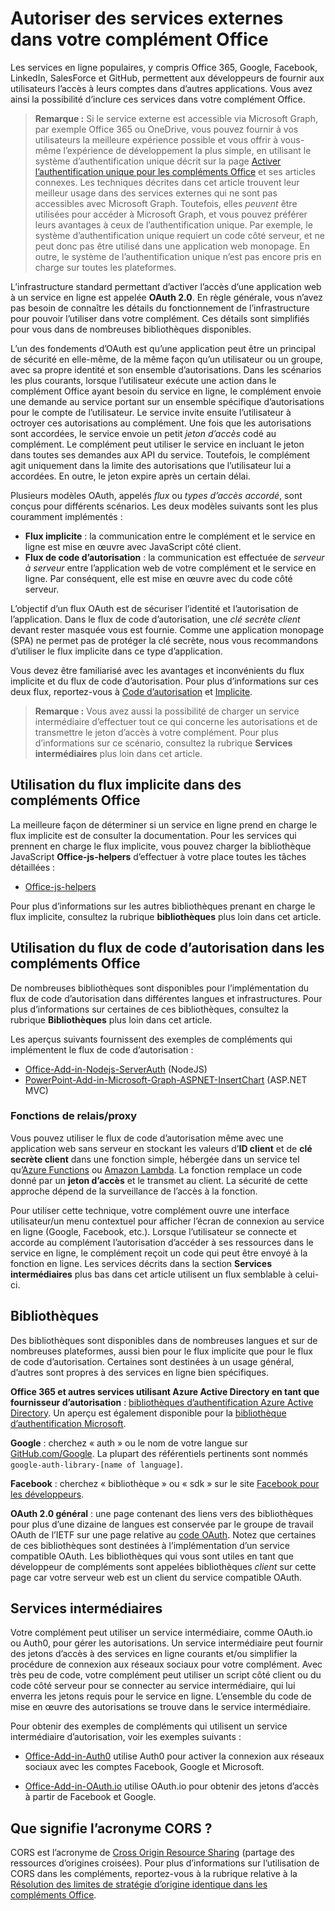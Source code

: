 # <a name="authorize-external-services-in-your-office-add-in"></a>Autoriser des services externes dans votre complément Office

Les services en ligne populaires, y compris Office 365, Google, Facebook, LinkedIn, SalesForce et GitHub, permettent aux développeurs de fournir aux utilisateurs l’accès à leurs comptes dans d’autres applications. Vous avez ainsi la possibilité d’inclure ces services dans votre complément Office.

>**Remarque :** Si le service externe est accessible via Microsoft Graph, par exemple Office 365 ou OneDrive, vous pouvez fournir à vos utilisateurs la meilleure expérience possible et vous offrir à vous-même l’expérience de développement la plus simple, en utilisant le système d’authentification unique décrit sur la page [Activer l’authentification unique pour les compléments Office](http://dev.office.com/docs/add-ins/develop/sso-in-office-add-ins) et ses articles connexes. Les techniques décrites dans cet article trouvent leur meilleur usage dans des services externes qui ne sont pas accessibles avec Microsoft Graph. Toutefois, elles *peuvent* être utilisées pour accéder à Microsoft Graph, et vous pouvez préférer leurs avantages à ceux de l’authentification unique. Par exemple, le système d’authentification unique requiert un code côté serveur, et ne peut donc pas être utilisé dans une application web monopage. En outre, le système de l’authentification unique n’est pas encore pris en charge sur toutes les plateformes.

L’infrastructure standard permettant d’activer l’accès d’une application web à un service en ligne est appelée **OAuth 2.0**. En règle générale, vous n’avez pas besoin de connaître les détails du fonctionnement de l’infrastructure pour pouvoir l’utiliser dans votre complément. Ces détails sont simplifiés pour vous dans de nombreuses bibliothèques disponibles.

L’un des fondements d’OAuth est qu’une application peut être un principal de sécurité en elle-même, de la même façon qu’un utilisateur ou un groupe, avec sa propre identité et son ensemble d’autorisations. Dans les scénarios les plus courants, lorsque l’utilisateur exécute une action dans le complément Office ayant besoin du service en ligne, le complément envoie une demande au service portant sur un ensemble spécifique d’autorisations pour le compte de l’utilisateur. Le service invite ensuite l’utilisateur à octroyer ces autorisations au complément. Une fois que les autorisations sont accordées, le service envoie un petit *jeton d’accès* codé au complément. Le complément peut utiliser le service en incluant le jeton dans toutes ses demandes aux API du service. Toutefois, le complément agit uniquement dans la limite des autorisations que l’utilisateur lui a accordées. En outre, le jeton expire après un certain délai.

Plusieurs modèles OAuth, appelés *flux* ou *types d’accès accordé*, sont conçus pour différents scénarios. Les deux modèles suivants sont les plus couramment implémentés :

- **Flux implicite** : la communication entre le complément et le service en ligne est mise en œuvre avec JavaScript côté client.
- **Flux de code d’autorisation** : la communication est effectuée de *serveur à serveur* entre l’application web de votre complément et le service en ligne. Par conséquent, elle est mise en œuvre avec du code côté serveur.

L’objectif d’un flux OAuth est de sécuriser l’identité et l’autorisation de l’application. Dans le flux de code d’autorisation, une *clé secrète client* devant rester masquée vous est fournie. Comme une application monopage (SPA) ne permet pas de protéger la clé secrète, nous vous recommandons d’utiliser le flux implicite dans ce type d’application.

Vous devez être familiarisé avec les avantages et inconvénients du flux implicite et du flux de code d’autorisation. Pour plus d’informations sur ces deux flux, reportez-vous à [Code d’autorisation](https://tools.ietf.org/html/rfc6749#section-1.3.1) et [Implicite](https://tools.ietf.org/html/rfc6749#section-1.3.2).

>**Remarque :** Vous avez aussi la possibilité de charger un service intermédiaire d’effectuer tout ce qui concerne les autorisations et de transmettre le jeton d’accès à votre complément. Pour plus d’informations sur ce scénario, consultez la rubrique **Services intermédiaires** plus loin dans cet article.

## <a name="using-the-implicit-flow-in-office-add-ins"></a>Utilisation du flux implicite dans des compléments Office
La meilleure façon de déterminer si un service en ligne prend en charge le flux implicite est de consulter la documentation. Pour les services qui prennent en charge le flux implicite, vous pouvez charger la bibliothèque JavaScript **Office-js-helpers** d’effectuer à votre place toutes les tâches détaillées :

- [Office-js-helpers](https://github.com/OfficeDev/office-js-helpers)

Pour plus d’informations sur les autres bibliothèques prenant en charge le flux implicite, consultez la rubrique **bibliothèques** plus loin dans cet article.

## <a name="using-the-authorization-code-flow-in-office-add-ins"></a>Utilisation du flux de code d’autorisation dans les compléments Office

De nombreuses bibliothèques sont disponibles pour l’implémentation du flux de code d’autorisation dans différentes langues et infrastructures. Pour plus d’informations sur certaines de ces bibliothèques, consultez la rubrique **Bibliothèques** plus loin dans cet article.

Les aperçus suivants fournissent des exemples de compléments qui implémentent le flux de code d’autorisation :

- [Office-Add-in-Nodejs-ServerAuth](https://github.com/OfficeDev/Office-Add-in-Nodejs-ServerAuth) (NodeJS)
- [PowerPoint-Add-in-Microsoft-Graph-ASPNET-InsertChart](https://github.com/OfficeDev/PowerPoint-Add-in-Microsoft-Graph-ASPNET-InsertChart) (ASP.NET MVC)

### <a name="relayproxy-functions"></a>Fonctions de relais/proxy

Vous pouvez utiliser le flux de code d’autorisation même avec une application web sans serveur en stockant les valeurs d’**ID client** et de **clé secrète client** dans une fonction simple, hébergée dans un service tel qu’[Azure Functions](https://azure.microsoft.com/en-us/services/functions) ou [Amazon Lambda](https://aws.amazon.com/lambda).
La fonction remplace un code donné par un **jeton d’accès** et le transmet au client. La sécurité de cette approche dépend de la surveillance de l’accès à la fonction.

Pour utiliser cette technique, votre complément ouvre une interface utilisateur/un menu contextuel pour afficher l’écran de connexion au service en ligne (Google, Facebook, etc.). Lorsque l’utilisateur se connecte et accorde au complément l’autorisation d’accéder à ses ressources dans le service en ligne, le complément reçoit un code qui peut être envoyé à la fonction en ligne. Les services décrits dans la section **Services intermédiaires** plus bas dans cet article utilisent un flux semblable à celui-ci.

## <a name="libraries"></a>Bibliothèques

Des bibliothèques sont disponibles dans de nombreuses langues et sur de nombreuses plateformes, aussi bien pour le flux implicite que pour le flux de code d’autorisation. Certaines sont destinées à un usage général, d’autres sont propres à des services en ligne bien spécifiques.

**Office 365 et autres services utilisant Azure Active Directory en tant que fournisseur d’autorisation** : [bibliothèques d’authentification Azure Active Directory](https://azure.microsoft.com/en-us/documentation/articles/active-directory-authentication-libraries/). Un aperçu est également disponible pour la [bibliothèque d’authentification Microsoft](https://www.nuget.org/packages/Microsoft.Identity.Client).

**Google** : cherchez « auth » ou le nom de votre langue sur [GitHub.com/Google](https://github.com/google). La plupart des référentiels pertinents sont nommés `google-auth-library-[name of language]`.

**Facebook** : cherchez « bibliothèque » ou « sdk » sur le site [Facebook pour les développeurs](https://developers.facebook.com).

**OAuth 2.0 général** : une page contenant des liens vers des bibliothèques pour plus d’une dizaine de langues est conservée par le groupe de travail OAuth de l’IETF sur une page relative au [code OAuth](http://oauth.net/code/). Notez que certaines de ces bibliothèques sont destinées à l’implémentation d’un service compatible OAuth. Les bibliothèques qui vous sont utiles en tant que développeur de compléments sont appelées bibliothèques *client* sur cette page car votre serveur web est un client du service compatible OAuth.

## <a name="middleman-services"></a>Services intermédiaires

Votre complément peut utiliser un service intermédiaire, comme OAuth.io ou Auth0, pour gérer les autorisations. Un service intermédiaire peut fournir des jetons d’accès à des services en ligne courants et/ou simplifier la procédure de connexion aux réseaux sociaux pour votre complément. Avec très peu de code, votre complément peut utiliser un script côté client ou du code côté serveur pour se connecter au service intermédiaire, qui lui enverra les jetons requis pour le service en ligne. L’ensemble du code de mise en œuvre des autorisations se trouve dans le service intermédiaire.

Pour obtenir des exemples de compléments qui utilisent un service intermédiaire d’autorisation, voir les exemples suivants :

- [Office-Add-in-Auth0](https://github.com/OfficeDev/Office-Add-in-Auth0) utilise Auth0 pour activer la connexion aux réseaux sociaux avec les comptes Facebook, Google et Microsoft.

- [Office-Add-in-OAuth.io](https://github.com/OfficeDev/Office-Add-in-OAuth.io) utilise OAuth.io pour obtenir des jetons d’accès à partir de Facebook et Google.

## <a name="what-is-cors"></a>Que signifie l’acronyme CORS ?

CORS est l’acronyme de [Cross Origin Resource Sharing](https://developer.mozilla.org/en-US/docs/Web/HTTP/Access_control_CORS) (partage des ressources d’origines croisées). Pour plus d’informations sur l’utilisation de CORS dans les compléments, reportez-vous à la rubrique relative à la [Résolution des limites de stratégie d’origine identique dans les compléments Office](http://dev.office.com/docs/add-ins/develop/addressing-same-origin-policy-limitations).

